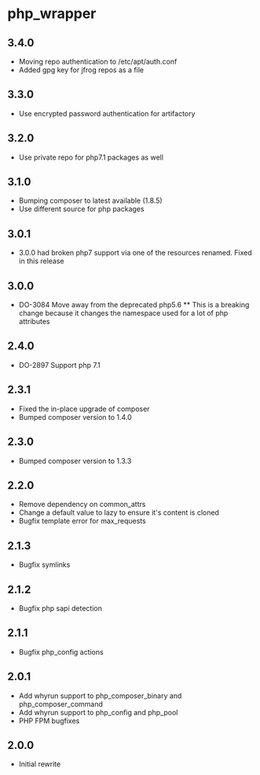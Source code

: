 php\_wrapper
======

3.4.0
-----
* Moving repo authentication to /etc/apt/auth.conf
* Added gpg key for jfrog repos as a file

3.3.0
-----
* Use encrypted password authentication for artifactory

3.2.0
-----
* Use private repo for php7.1 packages as well

3.1.0
-----
* Bumping composer to latest available (1.8.5)
* Use different source for php packages

3.0.1
-----
* 3.0.0 had broken php7 support via one of the resources renamed. Fixed in this release

3.0.0
-----
* DO-3084 Move away from the deprecated php5.6
** This is a breaking change because it changes the namespace used for a lot of php attributes

2.4.0
-----
* DO-2897 Support php 7.1

2.3.1
-----
* Fixed the in-place upgrade of composer
* Bumped composer version to 1.4.0

2.3.0
-----
* Bumped composer version to 1.3.3

2.2.0
-----
* Remove dependency on common\_attrs
* Change a default value to lazy to ensure it's content is cloned
* Bugfix template error for max\_requests

2.1.3
-----
* Bugfix symlinks

2.1.2
-----
* Bugfix php sapi detection

2.1.1
-----
* Bugfix php\_config actions

2.0.1
-----
* Add whyrun support to php\_composer\_binary and php\_composer\_command
* Add whyrun support to php\_config and php\_pool
* PHP FPM bugfixes

2.0.0
-----
* Initial rewrite
